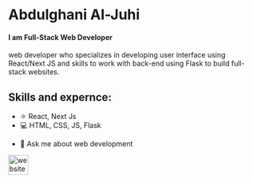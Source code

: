 # Abdulghani Al-Juhi
#### I am Full-Stack Web Developer
web developer who specializes in developing user interface using React/Next JS and skills to work with back-end using Flask to build full-stack websites.

## Skills and expernce:
* ⚛️ React, Next Js
* 💻 HTML, CSS, JS, Flask



- 💬 Ask me about web development 

[<img src='https://cdn.jsdelivr.net/npm/simple-icons@3.0.1/icons/icloud.svg' alt='website' height='40'>](https://portfolio-abdulghanialjuhi.vercel.app)  
